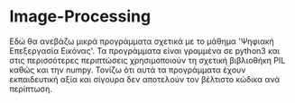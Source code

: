 # Image-Processing
Εδώ θα ανεβάζω μικρά προγράμματα σχετικά με το μάθημα 'Ψηφιακή Επεξεργασία Εικόνας'.
Τα προγράμματα είναι γραμμένα σε python3 και στις περισσότερες περιπτώσεις χρησιμοποιούν τη σχετική βιβλιοθήκη PIL καθώς και την numpy.
Τονίζω ότι αυτά τα προγράμματα έχουν εκπαιδευτική αξία και σίγουρα δεν αποτελούν τον βέλτιστο κώδικα ανά περίπτωση.
